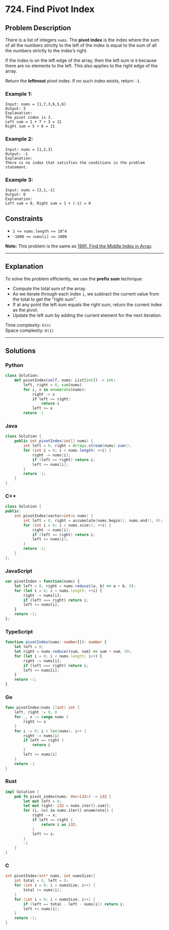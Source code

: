 
# 724. Find Pivot Index

## Problem Description

There is a list of integers `nums`. The **pivot index** is the index where the sum of all the numbers strictly to the left of the index is equal to the sum of all the numbers strictly to the index’s right.

If the index is on the left edge of the array, then the left sum is `0` because there are no elements to the left. This also applies to the right edge of the array.

Return the **leftmost** pivot index. If no such index exists, return `-1`.

### Example 1:

```
Input: nums = [1,7,3,6,5,6]
Output: 3
Explanation:
The pivot index is 3.
Left sum = 1 + 7 + 3 = 11
Right sum = 5 + 6 = 11
```

### Example 2:

```
Input: nums = [1,2,3]
Output: -1
Explanation:
There is no index that satisfies the conditions in the problem statement.
```

### Example 3:

```
Input: nums = [2,1,-1]
Output: 0
Explanation:
Left sum = 0, Right sum = 1 + (-1) = 0
```

## Constraints

- `1 <= nums.length <= 10^4`
- `-1000 <= nums[i] <= 1000`

**Note:** This problem is the same as [1991. Find the Middle Index in Array](https://leetcode.com/problems/find-the-middle-index-in-array/).

---

## Explanation

To solve the problem efficiently, we use the **prefix sum** technique:

- Compute the total sum of the array.
- As we iterate through each index `i`, we subtract the current value from the total to get the "right sum".
- If at any point the left sum equals the right sum, return the current index as the pivot.
- Update the left sum by adding the current element for the next iteration.

Time complexity: `O(n)`  
Space complexity: `O(1)`

---

## Solutions

### Python

```python
class Solution:
    def pivotIndex(self, nums: List[int]) -> int:
        left, right = 0, sum(nums)
        for i, x in enumerate(nums):
            right -= x
            if left == right:
                return i
            left += x
        return -1
```

### Java

```java
class Solution {
    public int pivotIndex(int[] nums) {
        int left = 0, right = Arrays.stream(nums).sum();
        for (int i = 0; i < nums.length; ++i) {
            right -= nums[i];
            if (left == right) return i;
            left += nums[i];
        }
        return -1;
    }
}
```

### C++

```cpp
class Solution {
public:
    int pivotIndex(vector<int>& nums) {
        int left = 0, right = accumulate(nums.begin(), nums.end(), 0);
        for (int i = 0; i < nums.size(); ++i) {
            right -= nums[i];
            if (left == right) return i;
            left += nums[i];
        }
        return -1;
    }
};
```

### JavaScript

```javascript
var pivotIndex = function(nums) {
    let left = 0, right = nums.reduce((a, b) => a + b, 0);
    for (let i = 0; i < nums.length; ++i) {
        right -= nums[i];
        if (left === right) return i;
        left += nums[i];
    }
    return -1;
};
```

### TypeScript

```ts
function pivotIndex(nums: number[]): number {
    let left = 0;
    let right = nums.reduce((sum, num) => sum + num, 0);
    for (let i = 0; i < nums.length; i++) {
        right -= nums[i];
        if (left === right) return i;
        left += nums[i];
    }
    return -1;
}
```

### Go

```go
func pivotIndex(nums []int) int {
    left, right := 0, 0
    for _, x := range nums {
        right += x
    }
    for i := 0; i < len(nums); i++ {
        right -= nums[i]
        if left == right {
            return i
        }
        left += nums[i]
    }
    return -1
}
```

### Rust

```rust
impl Solution {
    pub fn pivot_index(nums: Vec<i32>) -> i32 {
        let mut left = 0;
        let mut right: i32 = nums.iter().sum();
        for (i, &x) in nums.iter().enumerate() {
            right -= x;
            if left == right {
                return i as i32;
            }
            left += x;
        }
        -1
    }
}
```

### C

```c
int pivotIndex(int* nums, int numsSize){
    int total = 0, left = 0;
    for (int i = 0; i < numsSize; i++) {
        total += nums[i];
    }
    for (int i = 0; i < numsSize; i++) {
        if (left == total - left - nums[i]) return i;
        left += nums[i];
    }
    return -1;
}
```


